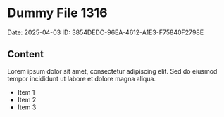 # Dummy File 1316

Date: 2025-04-03
ID: 3854DEDC-96EA-4612-A1E3-F75840F2798E

## Content

Lorem ipsum dolor sit amet, consectetur adipiscing elit.
Sed do eiusmod tempor incididunt ut labore et dolore magna aliqua.

* Item 1
* Item 2
* Item 3

